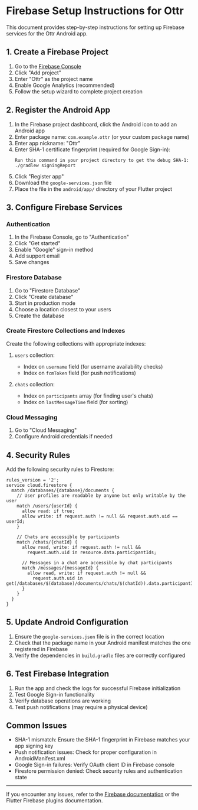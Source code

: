 # Firebase Setup Instructions for Ottr

This document provides step-by-step instructions for setting up Firebase services for the Ottr Android app.

## 1. Create a Firebase Project

1. Go to the [Firebase Console](https://console.firebase.google.com/)
2. Click "Add project"
3. Enter "Ottr" as the project name
4. Enable Google Analytics (recommended)
5. Follow the setup wizard to complete project creation

## 2. Register the Android App

1. In the Firebase project dashboard, click the Android icon to add an Android app
2. Enter package name: `com.example.ottr` (or your custom package name)
3. Enter app nickname: "Ottr"
4. Enter SHA-1 certificate fingerprint (required for Google Sign-in):
   ```
   Run this command in your project directory to get the debug SHA-1:
   ./gradlew signingReport
   ```
5. Click "Register app"
6. Download the `google-services.json` file
7. Place the file in the `android/app/` directory of your Flutter project

## 3. Configure Firebase Services

### Authentication

1. In the Firebase Console, go to "Authentication"
2. Click "Get started"
3. Enable "Google" sign-in method
4. Add support email
5. Save changes

### Firestore Database

1. Go to "Firestore Database"
2. Click "Create database"
3. Start in production mode
4. Choose a location closest to your users
5. Create the database

### Create Firestore Collections and Indexes

Create the following collections with appropriate indexes:

1. `users` collection:
   - Index on `username` field (for username availability checks)
   - Index on `fcmToken` field (for push notifications)

2. `chats` collection:
   - Index on `participants` array (for finding user's chats)
   - Index on `lastMessageTime` field (for sorting)

### Cloud Messaging

1. Go to "Cloud Messaging"
2. Configure Android credentials if needed

## 4. Security Rules

Add the following security rules to Firestore:

```
rules_version = '2';
service cloud.firestore {
  match /databases/{database}/documents {
    // User profiles are readable by anyone but only writable by the user
    match /users/{userId} {
      allow read: if true;
      allow write: if request.auth != null && request.auth.uid == userId;
    }
    
    // Chats are accessible by participants
    match /chats/{chatId} {
      allow read, write: if request.auth != null && 
        request.auth.uid in resource.data.participantIds;
      
      // Messages in a chat are accessible by chat participants
      match /messages/{messageId} {
        allow read, write: if request.auth != null && 
          request.auth.uid in get(/databases/$(database)/documents/chats/$(chatId)).data.participantIds;
      }
    }
  }
}
```

## 5. Update Android Configuration

1. Ensure the `google-services.json` file is in the correct location
2. Check that the package name in your Android manifest matches the one registered in Firebase
3. Verify the dependencies in `build.gradle` files are correctly configured

## 6. Test Firebase Integration

1. Run the app and check the logs for successful Firebase initialization
2. Test Google Sign-in functionality
3. Verify database operations are working
4. Test push notifications (may require a physical device)

## Common Issues

- SHA-1 mismatch: Ensure the SHA-1 fingerprint in Firebase matches your app signing key
- Push notification issues: Check for proper configuration in AndroidManifest.xml
- Google Sign-in failures: Verify OAuth client ID in Firebase console
- Firestore permission denied: Check security rules and authentication state

---

If you encounter any issues, refer to the [Firebase documentation](https://firebase.google.com/docs) or the Flutter Firebase plugins documentation.
